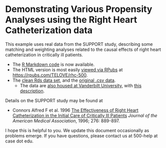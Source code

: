 # Demonstrating Various Propensity Analyses using the Right Heart Catheterization data

This example uses real data from the SUPPORT study, describing some matching and weighting analyses related to the causal effects of right heart catheterization in critically ill patients.

- The [R Markdown code](https://github.com/THOMASELOVE/500-data/blob/master/rhc/R/rhc_analysis.Rmd) is now available.
- The HTML version is most easily [viewed via RPubs](https://rpubs.com/TELOVE/rhc-500) at https://rpubs.com/TELOVE/rhc-500.
- The [clean Rds data set](https://github.com/THOMASELOVE/500-data/blob/master/rhc/data/rhc.Rds), and the [original .csv data](https://github.com/THOMASELOVE/500-data/blob/master/rhc/data/rhc.csv). 
    - The data are [also housed at Vanderbilt University](https://biostat.app.vumc.org/wiki/pub/Main/DataSets/rhc.csv), with [this description](https://biostat.app.vumc.org/wiki/pub/Main/DataSets/rhc.html).

Details on the SUPPORT study may be found at

- Connors Alfred F et al. 1996 [The Effectiveness of Right Heart Catheterization in the Initial Care of Critically Ill Patients](https://github.com/THOMASELOVE/500-2021/blob/master/sources/articles/Connors%20et%20al%201996%20JAMA%20The%20Right%20Heart%20Catheterization%20Study.pdf) *Journal of the American Medical Association*, 1996; 276: 889-897.

I hope this is helpful to you. We update this document occasionally as problems emerge. If you have questions, please contact us at 500-help at case dot edu.

